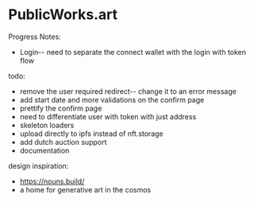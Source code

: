 # PublicWorks.art

Progress Notes:
- Login-- need to separate the connect wallet with the login with token flow

todo:
- remove the user required redirect-- change it to an error message
- add start date and more validations on the confirm page
- prettify the confirm page
- need to differentiate user with token with just address
- skeleton loaders
- upload directly to ipfs instead of nft.storage
- add dutch auction support
- documentation


design inspiration:
- https://nouns.build/
- a home for generative art in the cosmos
